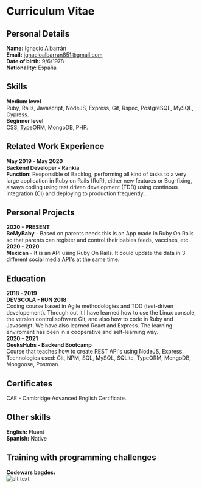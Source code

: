 # Curriculum Vitae
## Personal Details
**Name:** Ignacio Albarrán <br>
**Email:** ignacioalbarran851@gmail.com  <br>
**Date of birth:** 9/6/1978  <br>
**Nationality:** España  <br>
## Skills
**Medium level** <br>
Ruby, Rails, Javascript, NodeJS, Express, Git, Rspec, PostgreSQL, MySQL, Cypress. <br>
**Beginner level** <br>
CSS, TypeORM, MongoDB, PHP.
## Related Work Experience
**May 2019 - May 2020** <br>
**Backend Developer - Rankia**<br>
**Function:** Responsible of Backlog, performing all kind of tasks to a very large application in Ruby on Rails (RoR), either new features or Bug-fixing, always coding using test driven development (TDD) using continous integration (CI) and deploying to production frequently..
## Personal Projects
**2020 - PRESENT** <br>
**BeMyBaby** - Based on parents needs this is an App made in Ruby On Rails so that parents can register and control their babies feeds, vaccines, etc.<br>
**2020 - 2020** <br>
**Mexican** - It is an API using Ruby On Rails. It could update the data in 3 different social media API's at the same time.
## Education
**2018 - 2019** <br>
**DEVSCOLA - RUN 2018** <br>
Coding course based in Agile methodologies and TDD (test-driven developement). Through out it I have learned how to use the Linux console, the version control software Git, and also how to code in Ruby and Javascript. We have also learned React and Express. The learning enviroment has been in a cooperative and self-learning way.<br>
**2020 - 2021**  <br>
**GeeksHubs - Backend Bootcamp** <br>
Course that teaches how to create REST API's using NodeJS, Express.<br>
Technologies used: Git, NPM, SQL, MySQL, SQLite, TypeORM, MongoDB, Mongoose, Postman.
## Certificates
CAE - Cambridge Advanced English Certificate.
## Other skills
**English:** Fluent<br>
**Spanish:** Native <br>
## Training with programming challenges
**Codewars bagdes:** <br>
![alt text](https://www.codewars.com/users/Ignatious/badges/large)
